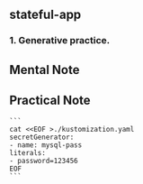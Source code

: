 ## stateful-app 
### 1. Generative practice.


 ## Mental Note 
 ## Practical Note

    
    ```
    cat <<EOF >./kustomization.yaml
    secretGenerator:
    - name: mysql-pass
    literals:
    - password=123456
    EOF
    ```
    